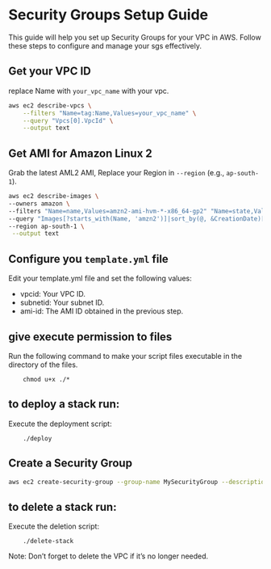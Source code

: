 # Security Groups Setup Guide
This guide will help you set up Security Groups for your VPC in AWS. Follow these steps to configure and manage your sgs effectively.

## Get your VPC ID

replace Name with `your_vpc_name` with your vpc.

```sh
aws ec2 describe-vpcs \
    --filters "Name=tag:Name,Values=your_vpc_name" \
    --query "Vpcs[0].VpcId" \
    --output text
```


## Get AMI for Amazon Linux 2

Grab the latest AML2 AMI, Replace your Region in `--region` (e.g., `ap-south-1`).

```sh
aws ec2 describe-images \
--owners amazon \
--filters "Name=name,Values=amzn2-ami-hvm-*-x86_64-gp2" "Name=state,Values=available" \
--query "Images[?starts_with(Name, 'amzn2')]|sort_by(@, &CreationDate)[-1].ImageId" \
--region ap-south-1 \
 --output text
 ```

 ## Configure you `template.yml` file

Edit your template.yml file and set the following values:

- vpcid: Your VPC ID.
- subnetid: Your subnet ID.
- ami-id: The AMI ID obtained in the previous step.

 ## **give execute permission to files**
Run the following command to make your script files executable in the directory of the files.
```
    chmod u+x ./*
```

## to deploy a stack run:
Execute the deployment script:
```
    ./deploy
```


## Create a Security Group

```sh
aws ec2 create-security-group --group-name MySecurityGroup --description "My security group"
```


## to delete a stack run:
Execute the deletion script:
```
    ./delete-stack
```
Note: Don’t forget to delete the VPC if it’s no longer needed.
